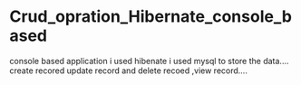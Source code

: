 # Crud_opration_Hibernate_console_based
console based application
i used hibenate 
 i used mysql to store the data....
create recored update record and delete recoed ,view record....
